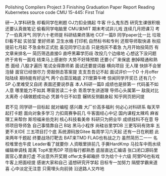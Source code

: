 Polishing Compilers Project 3
Finishing Graduation Paper Report
Reading Kubernetes source code
CMU 15-445: First Trial

研一入学科研急
却看同学在刷题
OJ力扣全搞起
牛客 什么鬼东西
研究生课很积极
还要认真做笔记
偷看同学电脑里
CMU来MIT
期末考试非儿戏
连续几月把课习
考了一伯真洋气
同学六十老师提
科研结果终落地
CCF一篇B
同学paper比一比
垃圾EI看不起
实验室 里好师弟
卫生水桶 打印机
自然标书和专利
还帮导师取快递
秋招 提前七月起
不急金秋正式批
虽见同学已出击
只是炮灰不着急
九月开始投简历
有文章来排名一
简历筛选直接G
直呼黑幕学历歧
改投几个边缘地
心想这下没问题
终于肯有一面戏
结束马上感谢你
大势不好降预期
还要小厂来保底
删掉精通和熟悉
面经 八股才遍历
笔试全得靠师弟
面试还要提词器
横向项目 无人理
快排不会冒泡替
面官已经很尽力
旁敲侧击答案提
支支吾吾记不起
面试评价一个D
十月offer陆陆续
期待能有好运气
两个白菜压箱底
211里算牛啤
惊闻同学开奖已
还有几个SP
心里难受又自闭
表面还要说恭喜
本人科研一篇B
成绩也是排第一
代码虽不如人意
哪里能力不如其
寒窗苦读二十余
乖乖学生讲道理
导师心头属第一
敌我对比太离奇
小镇做题成功必
凭甚今日不如意
辗转反侧翻身起
知乎网页把问提

君不见
同学研一目标起
就对编程 感兴趣
大厂价高多福利
何必心对科研系
每天早起打卡题
面向对象多学习
力扣周赛争前几
牛客面经心中记
国内课程太辣鸡
麻省理工来帮你
斯坦福来伯克利
核心科技看美帝
科研只为把业毕
成绩挂科不在意
导师项目导师急
自己事情靠自己
B站 黑马小程序
尚硅谷里学DB
三更写码有效率
五更不关IDE
三五项目打个底
系统源码放Gitee
每周学习六天起
还有一日在刷题
此来两年千题起
终要战场打靶去
BAT来TMD
FLAG也有战之力
虽然简历二一一
名校堆里也牛皮
Leader看了就要你
人资眼里排前几
手撕HardKmp
马拉车中雨水续
编辑单调栈 距离
TopK里秀DP
项目每行都熟悉
底层直达汇编语
张口闭口源码里
面官心里直打虚
不出意外开奖期
offer太多邮箱挤
华为给个十六级
阿里P6也有戏
牛客上把面经提
感谢大家和自己
遥想研究开学起
目标专一加努力
隔壁学霸来道喜
心中淡定无注意
只需埋头向前骑
沿途路人又咋地
